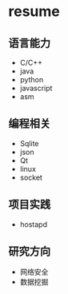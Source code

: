 # resume
## 语言能力
* C/C++
* java
* python
* javascript
* asm

## 编程相关
* Sqlite
* json
* Qt
* linux
* socket

## 项目实践
* hostapd

## 研究方向
* 网络安全
* 数据挖掘

